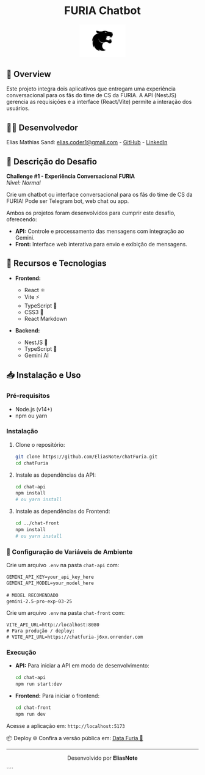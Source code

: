 <h1 align="center">FURIA Chatbot</h1>

<p align="center">
  <img src="https://raw.githubusercontent.com/EliasNote/chatFuria/main/chat-front/src/assets/logo.svg" alt="FURIA Logo" width="120" />
</p>

## 🚀 Overview

Este projeto integra dois aplicativos que entregam uma experiência conversacional para os fãs do time de CS da FURIA. A API (NestJS) gerencia as requisições e a interface (React/Vite) permite a interação dos usuários.

## 👨‍💻 Desenvolvedor

Elias Mathias Sand: [elias.coder1@gmail.com](mailto:elias.coder1@gmail.com) - [GitHub](https://github.com/EliasNote) - [LinkedIn](https://www.linkedin.com/in/elias-mathias-sand/)

## 📝 Descrição do Desafio

**Challenge #1 - Experiência Conversacional FURIA**  
_Nível: Normal_

Crie um chatbot ou interface conversacional para os fãs do time de CS da FURIA! Pode ser Telegram bot, web chat ou app.

Ambos os projetos foram desenvolvidos para cumprir este desafio, oferecendo:

- **API:** Controle e processamento das mensagens com integração ao Gemini.
- **Front:** Interface web interativa para envio e exibição de mensagens.

## 🔧 Recursos e Tecnologias

- **Frontend:**

  - React ⚛️
  - Vite ⚡
  - TypeScript 📝
  - CSS3 🎨
  - React Markdown

- **Backend:**

  - NestJS 🧩
  - TypeScript 📝
  - Gemini AI

## 📥 Instalação e Uso

### Pré-requisitos

- Node.js (v14+)
- npm ou yarn

### Instalação

1. Clone o repositório:

   ```bash
   git clone https://github.com/EliasNote/chatFuria.git
   cd chatFuria
   ```

2. Instale as dependências da API:

   ```bash
   cd chat-api
   npm install
   # ou yarn install
   ```

3. Instale as dependências do Frontend:
   ```bash
   cd ../chat-front
   npm install
   # ou yarn install
   ```

### 🔑 Configuração de Variáveis de Ambiente

Crie um arquivo `.env` na pasta `chat-api` com:

```
GEMINI_API_KEY=your_api_key_here
GEMINI_API_MODEL=your_model_here

# MODEL RECOMENDADO
gemini-2.5-pro-exp-03-25
```

Crie um arquivo `.env` na pasta `chat-front` com:

```
VITE_API_URL=http://localhost:8080
# Para produção / deploy:
# VITE_API_URL=https://chatfuria-j6xx.onrender.com
```

### Execução

- **API:**
  Para iniciar a API em modo de desenvolvimento:

  ```bash
  cd chat-api
  npm run start:dev
  ```

- **Frontend:**
  Para iniciar o frontend:
  ```bash
  cd chat-front
  npm run dev
  ```

Acesse a aplicação em: `http://localhost:5173`

📦 Deploy
🌐 Confira a versão pública em: [Data Furia 🚀](https://eliasnote.github.io/chatFuria/)

---

<p align="center">
  Desenvolvido por <strong>EliasNote</strong>
</p>
````
